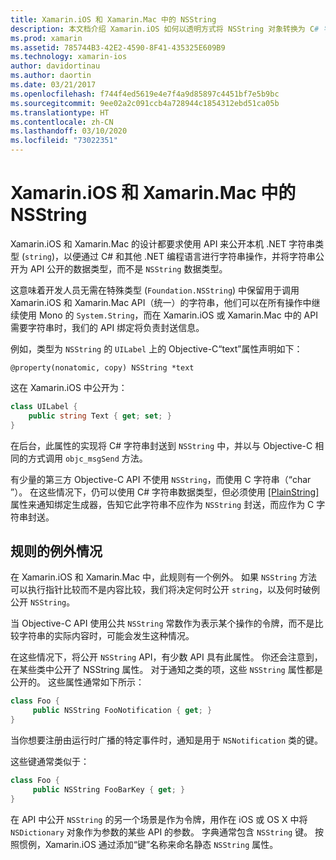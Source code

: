 ```yaml
---
title: Xamarin.iOS 和 Xamarin.Mac 中的 NSString
description: 本文档介绍 Xamarin.iOS 如何以透明方式将 NSString 对象转换为 C# 字符串对象（当此情况未发生时）。
ms.prod: xamarin
ms.assetid: 785744B3-42E2-4590-8F41-435325E609B9
ms.technology: xamarin-ios
author: davidortinau
ms.author: daortin
ms.date: 03/21/2017
ms.openlocfilehash: f744f4ed5619e4e7f4a9d85897c4451bf7e5b9bc
ms.sourcegitcommit: 9ee02a2c091ccb4a728944c1854312ebd51ca05b
ms.translationtype: HT
ms.contentlocale: zh-CN
ms.lasthandoff: 03/10/2020
ms.locfileid: "73022351"
---
```

# <a name="nsstring-in-xamarinios-and-xamarinmac"></a>Xamarin.iOS 和 Xamarin.Mac 中的 NSString

Xamarin.iOS 和 Xamarin.Mac 的设计都要求使用 API 来公开本机 .NET 字符串类型 (`string`)，以便通过 C# 和其他 .NET 编程语言进行字符串操作，并将字符串公开为 API 公开的数据类型，而不是 `NSString` 数据类型。

这意味着开发人员无需在特殊类型 (`Foundation.NSString`) 中保留用于调用 Xamarin.iOS 和 Xamarin.Mac API（统一）的字符串，他们可以在所有操作中继续使用 Mono 的 `System.String`，而在 Xamarin.iOS 或 Xamarin.Mac 中的 API 需要字符串时，我们的 API 绑定将负责封送信息。

例如，类型为 `NSString` 的 `UILabel` 上的 Objective-C“text”属性声明如下：

```objc
@property(nonatomic, copy) NSString *text
```

这在 Xamarin.iOS 中公开为：

```csharp
class UILabel {
    public string Text { get; set; }
}
```

在后台，此属性的实现将 C# 字符串封送到 `NSString` 中，并以与 Objective-C 相同的方式调用 `objc_msgSend` 方法。

有少量的第三方 Objective-C API 不使用 `NSString`，而使用 C 字符串（“char  ”）。 在这些情况下，仍可以使用 C# 字符串数据类型，但必须使用 [[PlainString]](~/cross-platform/macios/binding/objective-c-libraries.md) 属性来通知绑定生成器，告知它此字符串不应作为 `NSString` 封送，而应作为 C 字符串封送。

 <a name="Exceptions_to_the_Rule" />

## <a name="exceptions-to-the-rule"></a>规则的例外情况

在 Xamarin.iOS 和 Xamarin.Mac 中，此规则有一个例外。 如果 `NSString` 方法可以执行指针比较而不是内容比较，我们将决定何时公开 `string`，以及何时破例公开 `NSString`。

当 Objective-C API 使用公共 `NSString` 常数作为表示某个操作的令牌，而不是比较字符串的实际内容时，可能会发生这种情况。

在这些情况下，将公开 `NSString` API，有少数 API 具有此属性。 你还会注意到，在某些类中公开了 NSString 属性。 对于通知之类的项，这些 `NSString` 属性都是公开的。 这些属性通常如下所示：

```csharp
class Foo {
     public NSString FooNotification { get; }
}
```

当你想要注册由运行时广播的特定事件时，通知是用于 `NSNotification` 类的键。

这些键通常类似于：

```csharp
class Foo {
     public NSString FooBarKey { get; }
}
```

在 API 中公开 `NSString` 的另一个场景是作为令牌，用作在 iOS 或 OS X 中将 `NSDictionary` 对象作为参数的某些 API 的参数。 字典通常包含 `NSString` 键。 按照惯例，Xamarin.iOS 通过添加“键”名称来命名静态 `NSString` 属性。
